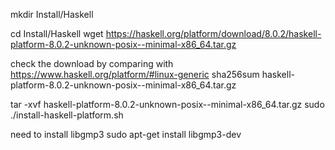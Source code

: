 mkdir Install/Haskell

cd Install/Haskell
wget https://haskell.org/platform/download/8.0.2/haskell-platform-8.0.2-unknown-posix--minimal-x86_64.tar.gz

check the download by comparing with https://www.haskell.org/platform/#linux-generic
sha256sum haskell-platform-8.0.2-unknown-posix--minimal-x86_64.tar.gz

tar -xvf haskell-platform-8.0.2-unknown-posix--minimal-x86_64.tar.gz
sudo ./install-haskell-platform.sh

need to install libgmp3
sudo apt-get install libgmp3-dev